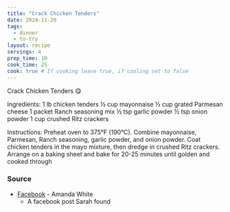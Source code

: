 ```yaml
---
title: "Crack Chicken Tenders"
date: 2024-11-20
tags: 
  - dinner
  - to-try
layout: recipe
servings: 4
prep_time: 10
cook_time: 25
cook: true # If cooking leave true, if cooling set to false
---
```



Crack Chicken Tenders 😋

Ingredients:
1 lb chicken tenders
½ cup mayonnaise
½ cup grated Parmesan cheese
1 packet Ranch seasoning mix
½ tsp garlic powder
½ tsp onion powder
1 cup crushed Ritz crackers

Instructions:
Preheat oven to 375°F (190°C).
Combine mayonnaise, Parmesan, Ranch seasoning, garlic powder, and onion powder.
Coat chicken tenders in the mayo mixture, then dredge in crushed Ritz crackers.
Arrange on a baking sheet and bake for 20-25 minutes until golden and cooked through

### Source

- [Facebook](https://www.facebook.com/photo.php?fbid=1758018524958955&set=a.1525414474886029&type=3&mibextid=WC7FNe&rdid=FzsgEWpiowdXdi9f&share_url=https%3A%2F%2Fwww.facebook.com%2Fshare%2F1FZRSLfBWk%2F%3Fmibextid%3DWC7FNe%26from_xma_click%3Dxma_e2ee%26xma_click_id%3DC957808A-29EA-4B4E-8084-F952F76781BA%26tam_xma_content_type%3D2000%26is_fb_content%3Dtrue%26forward%3Dfalse%26ts%3D1732064955553%26pl%3D1) - Amanda White 
  - A facebook post Sarah found  